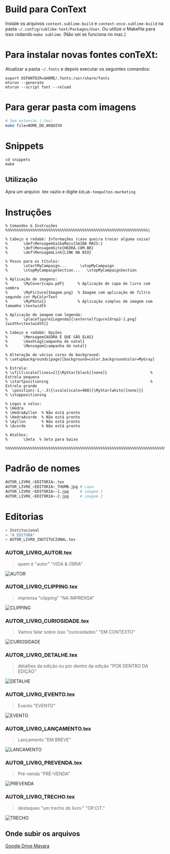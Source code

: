 # Build para ConText

Instale os arquivos `context.sublime-build` e `context-once.sublime-build` na pasta `~/.config/sublibe-text/Packages/User`.
Ou utilize o Makefile para isso rodando `make sublime`. (Não sei se funciona no mac.) 


# Para instalar novas fontes conTeXt:

Atualizar a pasta `~/.fonts` e depois executar os seguintes comandos:

```
export OSFONTDIR=$HOME/.fonts:/usr/share/fonts
mtxrun --generate
mtxrun --script font --reload
```

# Para gerar pasta com imagens

```sh
# Sem extensão (.tex)
make file=NOME_DO_ARQUIVO
```

# Snippets

```
cd snippets
make 
```

## Utilização

Apra um arquivo .tex vazio e digite `EdLab-tempaltes-marketing` 


# Instruções

```
% Comandos & Instruções %%%%%%%%%%%%%%%%%%%%%%%%%%%%%%%%%%%%%%%%%%%%%%%%%%%%%%%%%%%%%%%|

% Cabeço e rodabé: Informações (caso queira trocar alguma coisa)
%       \def\MensagemSaibaMais{SAIBA MAIS:}
%       \def\MensagemSite{HEDRA.COM.BR}
%       \def\MensagemLink{LINK NA BIO}

% Pesos para os títulos:
%       \startMyCampaign...      \stopMyCampaign
%       \stopMyCampaignSection...   \stopMyCampaignSection

% Aplicação de imagens: 
%       \MyCover{capa.pdf}      % Aplicação de capa de livro com sombra
%       \MyPicture{Imagem.png}  % Imagem com aplicação de filtro segundo cor MyColorText
%       \MyPhoto{}              % Aplicação simples de imagem com tamamho \textwidth

% Aplicação de imagem com legenda:      
%       \placefigure{Legenda}{\externalfigure[drop2-1.png][width=\textwidth]}

% Cabeço e rodabé: Opções
%       \Mensagem{AGORA É QUE SÃO ELAS}
%       \Hashtag{campanha de natal}
%       \Mensagem{campanha de natal}

% Alteração de várias cores de background:
% \setupbackgrounds[page][background=color,backgroundcolor=MyGray]

% Estrela: 
% \vfill\scale[lines=2]{\MyStar[black][none]}                   % Estrela pequena  
% \startpositioning                                             % Estrela grande
%  \position(-1,-.3){\scale[scale=980]{\MyStar[white][none]}}
% \stoppositioning

% Logos e selos:                
% \Hedra
% \HedraAyllon  % Não está pronto
% \HedraAcorde  % Não está pronto
% \Ayllon       % Não está pronto
% \Acorde       % Não está pronto

% Atalhos:                      
%       \Seta  % Seta para baixo

%%%%%%%%%%%%%%%%%%%%%%%%%%%%%%%%%%%%%%%%%%%%%%%%%%%%%%%%%%%%%%%%%%%%%%%%%%%%%%%%%%%%%%%|
```


# Padrão de nomes




```sh
AUTOR_LIVRO_<EDITORIA>.tex
AUTOR_LIVRO_<EDITORIA>_THUMB.jpg # capa
AUTOR_LIVRO_<EDITORIA>-1.jpg	 # imagem 1
AUTOR_LIVRO_<EDITORIA>-2.jpg	 # imagem 2
```

# Editorias

```sh
> Institucional
> "A EDITORA"
> AUTOR_LIVRO_INSTITUCIONAL.tex

```


### AUTOR_LIVRO_AUTOR.tex
> quem é "autor"
> "VIDA & OBRA"
> 

![AUTOR](modelos/AUTOR/AUTOR-0.png)


### AUTOR_LIVRO_CLIPPING.tex
> imprensa "clipping"
> "NA IMPRENSA"

![CLIPPING](modelos/CLIPPING/CLIPPING-0.png)

### AUTOR_LIVRO_CURIOSIDADE.tex
> Vamos falar sobre isso "curiosidades"
> "EM CONTEXTO"

![CURIOSIDADE](modelos/CURIOSIDADE/CURIOSIDADE-0.png)

### AUTOR_LIVRO_DETALHE.tex
> detalhes da edição ou por dentro da edição
> "POR DENTRO DA EDIÇÃO"

![DETALHE](modelos/DETALHE/DETALHE-0.png)

### AUTOR_LIVRO_EVENTO.tex
> Evento
> "EVENTO"

![EVENTO](modelos/EVENTO/EVENTO-0.png)

### AUTOR_LIVRO_LANÇAMENTO.tex
> Lançamento
> "EM BREVE"
> 
![LANCAMENTO](modelos/LANCAMENTO/LANCAMENTO-0.png)

### AUTOR_LIVRO_PREVENDA.tex
> Pré-venda
> "PRÉ-VENDA"

![PREVENDA](modelos/PREVENDA/PREVENDA-0.png)


### AUTOR_LIVRO_TRECHO.tex
> destaques "um trecho do livro:"
> "OP.CIT."

![TRECHO](modelos/TRECHO/TRECHO-0.png)

## Onde subir os arquivos

[Google Drive Mayara](https://drive.google.com/drive/u/4/folders/1etqbv6Ow5HCGbJ6AdRz2QPFBKKe26zCj)
